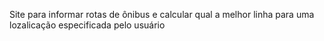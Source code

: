 Site para informar rotas de ônibus e calcular qual a melhor linha para uma lozalicação especificada pelo usuário